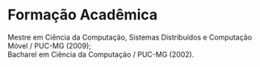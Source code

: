 
# Formação Acadêmica

Mestre em Ciência da Computação, Sistemas Distribuídos e Computação Móvel / PUC-MG (2009);<br/>
Bacharel em Ciência da Computação / PUC-MG (2002).

